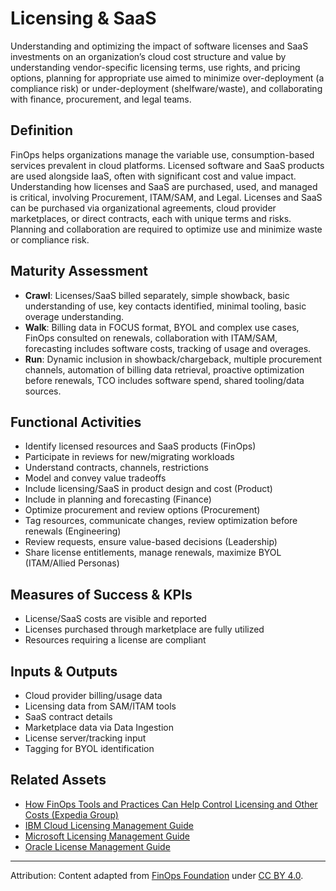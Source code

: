 <!-- filepath: context/FinOps_Framework/capabilities/licensing-saas.md -->
# Licensing & SaaS

Understanding and optimizing the impact of software licenses and SaaS investments on an organization’s cloud cost structure and value by understanding vendor-specific licensing terms, use rights, and pricing options, planning for appropriate use aimed to minimize over-deployment (a compliance risk) or under-deployment (shelfware/waste), and collaborating with finance, procurement, and legal teams.

## Definition

FinOps helps organizations manage the variable use, consumption-based services prevalent in cloud platforms. Licensed software and SaaS products are used alongside IaaS, often with significant cost and value impact. Understanding how licenses and SaaS are purchased, used, and managed is critical, involving Procurement, ITAM/SAM, and Legal. Licenses and SaaS can be purchased via organizational agreements, cloud provider marketplaces, or direct contracts, each with unique terms and risks. Planning and collaboration are required to optimize use and minimize waste or compliance risk.

## Maturity Assessment
- **Crawl**: Licenses/SaaS billed separately, simple showback, basic understanding of use, key contacts identified, minimal tooling, basic overage understanding.
- **Walk**: Billing data in FOCUS format, BYOL and complex use cases, FinOps consulted on renewals, collaboration with ITAM/SAM, forecasting includes software costs, tracking of usage and overages.
- **Run**: Dynamic inclusion in showback/chargeback, multiple procurement channels, automation of billing data retrieval, proactive optimization before renewals, TCO includes software spend, shared tooling/data sources.

## Functional Activities
- Identify licensed resources and SaaS products (FinOps)
- Participate in reviews for new/migrating workloads
- Understand contracts, channels, restrictions
- Model and convey value tradeoffs
- Include licensing/SaaS in product design and cost (Product)
- Include in planning and forecasting (Finance)
- Optimize procurement and review options (Procurement)
- Tag resources, communicate changes, review optimization before renewals (Engineering)
- Review requests, ensure value-based decisions (Leadership)
- Share license entitlements, manage renewals, maximize BYOL (ITAM/Allied Personas)

## Measures of Success & KPIs
- License/SaaS costs are visible and reported
- Licenses purchased through marketplace are fully utilized
- Resources requiring a license are compliant

## Inputs & Outputs
- Cloud provider billing/usage data
- Licensing data from SAM/ITAM tools
- SaaS contract details
- Marketplace data via Data Ingestion
- License server/tracking input
- Tagging for BYOL identification

## Related Assets
- [How FinOps Tools and Practices Can Help Control Licensing and Other Costs (Expedia Group)](https://www.finops.org/assets/how-finops-tools-and-practices-can-help-control-licensing-and-other-costs-expedia-group/)
- [IBM Cloud Licensing Management Guide](https://www.finops.org/wg/ibm-cloud-licensing-management-guide/)
- [Microsoft Licensing Management Guide](https://www.finops.org/wg/microsoft-licensing-management-guide/)
- [Oracle License Management Guide](https://www.finops.org/wg/oracle-license-management/)

---

Attribution: Content adapted from [FinOps Foundation](https://www.finops.org/framework/capabilities/licensing-saas/) under [CC BY 4.0](https://www.finops.org/introduction/how-to-use/).
